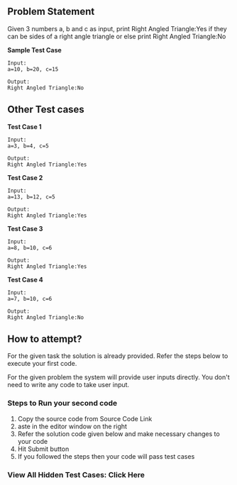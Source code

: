 ## Problem Statement
Given 3 numbers a, b and c as input, print Right Angled Triangle:Yes if they can
be sides of a right angle triangle or else print Right Angled Triangle:No

**Sample Test Case**
```
Input:
a=10, b=20, c=15

Output:
Right Angled Triangle:No
```
## Other Test cases

**Test Case 1**
```
Input:
a=3, b=4, c=5

Output:
Right Angled Triangle:Yes
```
**Test Case 2**
```
Input:
a=13, b=12, c=5

Output:
Right Angled Triangle:Yes
```
**Test Case 3**
```
Input:
a=8, b=10, c=6

Output:
Right Angled Triangle:Yes
```
**Test Case 4**
```
Input:
a=7, b=10, c=6

Output:
Right Angled Triangle:No
```
## How to attempt?
For the given task the solution is already provided. Refer the steps below to execute your first code.

For the given problem the system will provide user inputs directly. You don't need to write any code to take user input.

### Steps to Run your second code
1. Copy the source code from Source Code Link
2. aste in the editor window on the right
3. Refer the solution code given below and make necessary changes to your code
4. Hit Submit button
5. If you followed the steps then your code will pass test cases

### View All Hidden Test Cases: Click Here

